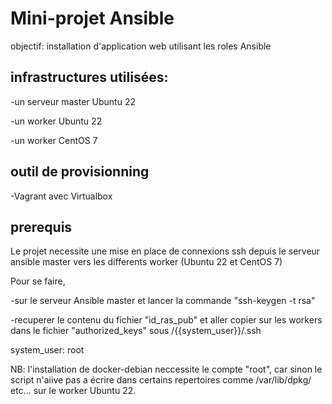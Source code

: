 # Mini-projet Ansible

objectif: installation d'application web utilisant les roles Ansible

## infrastructures utilisées:

-un serveur master Ubuntu 22

-un  worker Ubuntu 22

-un worker  CentOS 7

## outil de provisionning

-Vagrant avec Virtualbox

## prerequis 

Le projet necessite une mise en place de connexions ssh depuis le serveur ansible master vers les differents worker (Ubuntu 22 et CentOS 7)

Pour se faire,

-sur le serveur Ansible master et  lancer la commande "ssh-keygen -t rsa"

-recuperer le contenu du fichier "id_ras_pub" et aller copier sur les workers dans le fichier "authorized_keys" sous /{{system_user}}/.ssh

system_user: root 

NB:  l'installation de docker-debian neccessite le compte "root", car sinon le script n'aiive pas a écrire dans certains repertoires comme /var/lib/dpkg/ etc... sur le worker Ubuntu 22.





